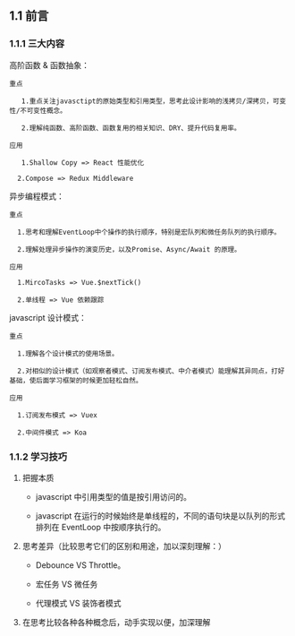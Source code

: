 ## 1.1 前言
### 1.1.1 三大内容

高阶函数 & 函数抽象：

    重点

       1.重点关注javasctipt的原始类型和引用类型，思考此设计影响的浅拷贝/深拷贝，可变性/不可变性概念。

       2.理解纯函数、高阶函数、函数复用的相关知识、DRY、提升代码复用率。

    应用

       1.Shallow Copy => React 性能优化

      2.Compose => Redux Middleware

异步编程模式：

    重点

      1.思考和理解EventLoop中个操作的执行顺序，特别是宏队列和微任务队列的执行顺序。

      2.理解处理异步操作的演变历史，以及Promise、Async/Await 的原理。

    应用

      1.MircoTasks => Vue.$nextTick()

      2.单线程 => Vue 依赖跟踪

javascript 设计模式：

    重点

      1.理解各个设计模式的使用场景。

      2.对相似的设计模式（如观察者模式、订阅发布模式、中介者模式）能理解其异同点，打好基础，使后面学习框架的时候更加轻松自然。

    应用

      1.订阅发布模式 => Vuex

      2.中间件模式 => Koa

### 1.1.2 学习技巧

1. 把握本质

   - javascript 中引用类型的值是按引用访问的。

   - javascript 在运行的时候始终是单线程的，不同的语句块是以队列的形式排列在 EventLoop 中按顺序执行的。

2. 思考差异（比较思考它们的区别和用途，加以深刻理解：）

   - Debounce VS Throttle。

   - 宏任务 VS 微任务

   - 代理模式 VS 装饰者模式

3. 在思考比较各种各种概念后，动手实现以便，加深理解
